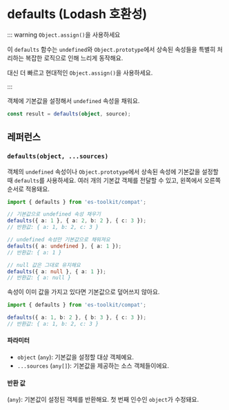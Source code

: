 # defaults (Lodash 호환성)

::: warning `Object.assign()`을 사용하세요

이 `defaults` 함수는 `undefined`와 `Object.prototype`에서 상속된 속성들을 특별히 처리하는 복잡한 로직으로 인해 느리게 동작해요.

대신 더 빠르고 현대적인 `Object.assign()`을 사용하세요.

:::

객체에 기본값을 설정해서 `undefined` 속성을 채워요.

```typescript
const result = defaults(object, source);
```

## 레퍼런스

### `defaults(object, ...sources)`

객체의 `undefined` 속성이나 `Object.prototype`에서 상속된 속성에 기본값을 설정할 때 `defaults`를 사용하세요. 여러 개의 기본값 객체를 전달할 수 있고, 왼쪽에서 오른쪽 순서로 적용돼요.

```typescript
import { defaults } from 'es-toolkit/compat';

// 기본값으로 undefined 속성 채우기
defaults({ a: 1 }, { a: 2, b: 2 }, { c: 3 });
// 반환값: { a: 1, b: 2, c: 3 }

// undefined 속성만 기본값으로 채워져요
defaults({ a: undefined }, { a: 1 });
// 반환값: { a: 1 }

// null 값은 그대로 유지해요
defaults({ a: null }, { a: 1 });
// 반환값: { a: null }
```

속성이 이미 값을 가지고 있다면 기본값으로 덮어쓰지 않아요.

```typescript
import { defaults } from 'es-toolkit/compat';

defaults({ a: 1, b: 2 }, { b: 3 }, { c: 3 });
// 반환값: { a: 1, b: 2, c: 3 }
```

#### 파라미터

- `object` (`any`): 기본값을 설정할 대상 객체예요.
- `...sources` (`any[]`): 기본값을 제공하는 소스 객체들이에요.

#### 반환 값

(`any`): 기본값이 설정된 객체를 반환해요. 첫 번째 인수인 `object`가 수정돼요.
